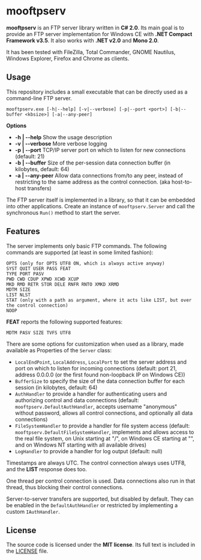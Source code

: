 mooftpserv
==========

**mooftpserv** is an FTP server library written in **C# 2.0**. Its main goal is to provide an FTP server implementation for Windows CE with **.NET Compact Framework v3.5**. It also works with  **.NET v2.0** and **Mono 2.0**.

It has been tested with FileZilla, Total Commander, GNOME Nautilus, Windows Explorer, Firefox and Chrome as clients.

Usage
-----

This repository includes a small executable that can be directly used as a command-line FTP server.

    mooftpserv.exe [-h|--help] [-v|--verbose] [-p|--port <port>] [-b|--buffer <kbsize>] [-a|--any-peer]

**Options**
  - **-h | --help** Show the usage description
  - **-v | --verbose** More verbose logging
  - **-p | --port** TCP/IP server port on which to listen for new connections (default: 21)
  - **-b | --buffer** Size of the per-session data connection buffer (in kilobytes, default: 64)
  - **-a | --any-peer** Allow data connections from/to any peer, instead of restricting to the same address as the control connection. (aka host-to-host transfers)

The FTP server itself is implemented in a library, so that it can be embedded into other applications. Create an instance of `mooftpserv.Server` and call the synchronous `Run()` method to start the server.

Features
--------

The server implements only basic FTP commands. The following commands are supported (at least in some limited fashion):

    OPTS (only for OPTS UTF8 ON, which is always active anyway)
    SYST QUIT USER PASS FEAT
    TYPE PORT PASV
    PWD CWD CDUP XPWD XCWD XCUP
    MKD RMD RETR STOR DELE RNFR RNTO XMKD XRMD
    MDTM SIZE
    LIST NLST
    STAT (only with a path as argument, where it acts like LIST, but over the control connection)
    NOOP

**FEAT** reports the following supported features:

    MDTM PASV SIZE TVFS UTF8

There are some options for customization when used as a library, made available as Properties of the `Server` class:

  - `LocalEndPoint`, `LocalAddress`, `LocalPort` to set the server address and port on which to listen for incoming connections (default: port 21, address 0.0.0.0 (or the first found non-loopback IP on Windows CE))
  - `BufferSize` to specify the size of the data connection buffer for each session (in kilobytes, default: 64)
  - `AuthHandler` to provide a handler for authenticating users and authorizing control and data connections (default: `mooftpserv.DefaultAuthHandler`, accepts username "anonymous" without password, allows all control connections, and optionally all data connections)
  - `FileSystemHandler` to provide a handler for file system access (default: `mooftpserv.DefaultFileSystemHandler`, implements and allows access to the real file system, on Unix starting at "/", on Windows CE starting at "\", and on Windows NT starting with all available drives)
  - `LogHandler` to provide a handler for log output (default: null)

Timestamps are always UTC. The control connection always uses UTF8, and the **LIST** response does too.

One thread per control connection is used. Data connections also run in that thread, thus blocking their control connections.

Server-to-server transfers are supported, but disabled by default. They can be enabled in the `DefaultAuthHandler` or restricted by implementing a custom `IAuthHandler`.

License
-------

The source code is licensed under the **MIT license**. Its full text is included in the [LICENSE](LICENSE) file.

